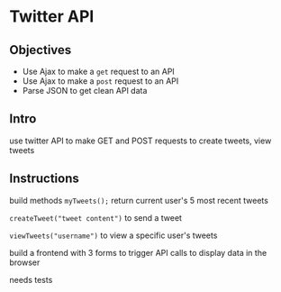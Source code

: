 # Twitter API

## Objectives
+ Use Ajax to make a `get` request to an API
+ Use Ajax to make a `post` request to an API
+ Parse JSON to get clean API data

## Intro
use twitter API to make GET and POST requests to create tweets, view tweets


## Instructions

build methods `myTweets();` return current user's 5 most recent tweets

`createTweet("tweet content")` to send a tweet

`viewTweets("username")` to view a specific user's tweets

build a frontend with 3 forms to trigger API calls to display data in the browser

needs tests